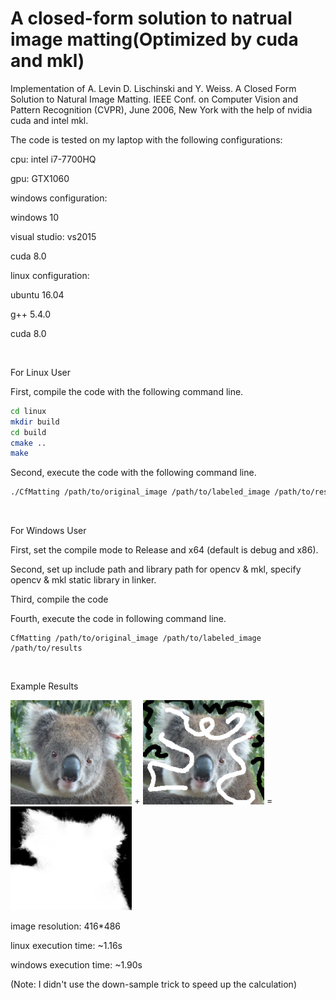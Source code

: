 # A closed-form solution to natrual image matting(Optimized by cuda and mkl)

Implementation of A. Levin D. Lischinski and Y. Weiss. A Closed Form Solution to Natural Image Matting. IEEE Conf. on Computer Vision and Pattern Recognition (CVPR), June 2006, New York with the help of nvidia cuda and intel mkl.

The code is tested on my laptop with the following configurations:

cpu: intel i7-7700HQ

gpu: GTX1060

windows configuration:

windows 10

visual studio: vs2015

cuda 8.0

linux configuration:

ubuntu 16.04

g++ 5.4.0

cuda 8.0

<br>

For Linux User

First, compile the code with the following command line.

```bash
cd linux
mkdir build
cd build
cmake ..
make
```

Second, execute the code with the following command line.

```bash
./CfMatting /path/to/original_image /path/to/labeled_image /path/to/results
```

<br>

For Windows User

First, set the compile mode to Release and x64 (default is debug and x86).

Second, set up include path and library path for opencv & mkl, specify opencv & mkl static library in linker.

Third, compile the code

Fourth, execute the code in following command line.

```
CfMatting /path/to/original_image /path/to/labeled_image /path/to/results
```

<br>

Example Results

<img src="images/teddy.bmp" style="zoom:40%"> + <img src="images/teddy_m.bmp" style="zoom:40%"> = <img src="images/teddy_matte.png" style="zoom:40%">

image resolution: 416*486

linux execution time: ~1.16s

windows execution time: ~1.90s

(Note: I didn't use the down-sample trick to speed up the calculation)

